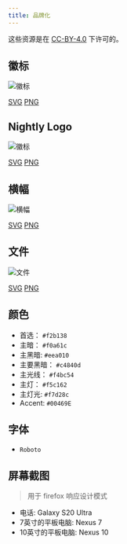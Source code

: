 ```yaml
---
title: 品牌化
---
```


这些资源是在 [CC-BY-4.0](https://github.com/LinwoodDev/Butterfly/blob/develop/BRANDING_LICENSE) 下许可的。

## 徽标

![徽标](/img/logo.svg)

[SVG](/img/logo.svg) [PNG](/img/logo.png)

## Nightly Logo

![徽标](/img/nightly.svg)

[SVG](/img/nightly.svg) [PNG](/img/nightly.png)

## 横幅

![横幅](/img/banner.svg)

[SVG](/img/banner.svg) [PNG](/img/banner.png)

## 文件

![文件](/img/docs.svg)

[SVG](/img/docs.svg) [PNG](/img/docs.png)

## 颜色

* 首选： `#f2b138`
* 主暗： `#f0a61c`
* 主黑暗: `#eea010`
* 主要黑暗： `#c4840d`
* 主光线： `#f4bc54`
* 主灯： `#f5c162`
* 主灯光: `#f7d28c`
* Accent: `#00469E`

## 字体

* `Roboto`

## 屏幕截图

> 用于 firefox 响应设计模式

* 电话: Galaxy S20 Ultra
* 7英寸的平板电脑: Nexus 7
* 10英寸的平板电脑: Nexus 10
